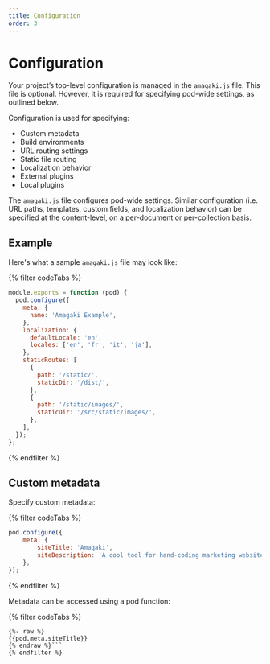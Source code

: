 ```yaml
---
title: Configuration
order: 3
---
```

# Configuration

Your project’s top-level configuration is managed in the `amagaki.js` file. This
file is optional. However, it is required for specifying pod-wide settings, as
outlined below.

Configuration is used for specifying:

- Custom metadata
- Build environments
- URL routing settings
- Static file routing
- Localization behavior
- External plugins
- Local plugins

The `amagaki.js` file configures pod-wide settings. Similar configuration (i.e.
URL paths, templates, custom fields, and localization behavior) can be specified
at the content-level, on a per-document or per-collection basis.

## Example

Here's what a sample `amagaki.js` file may look like:

{% filter codeTabs %}
```javascript:title=amagaki.js
module.exports = function (pod) {
  pod.configure({
    meta: {
      name: 'Amagaki Example',
    },
    localization: {
      defaultLocale: 'en',
      locales: ['en', 'fr', 'it', 'ja'],
    },
    staticRoutes: [
      {
        path: '/static/',
        staticDir: '/dist/',
      },
      {
        path: '/static/images/',
        staticDir: '/src/static/images/',
      },
    ],
  });
};
```
{% endfilter %}

## Custom metadata

Specify custom metadata:

{% filter codeTabs %}
```javascript:title=amagaki.js
pod.configure({
    meta: {
        siteTitle: 'Amagaki',
        siteDescription: 'A cool tool for hand-coding marketing websites.',
    },
});
```
{% endfilter %}

Metadata can be accessed using a pod function:

{% filter codeTabs %}
```nunjucks
{%- raw %}
{{pod.meta.siteTitle}}
{% endraw %}```
{% endfilter %}